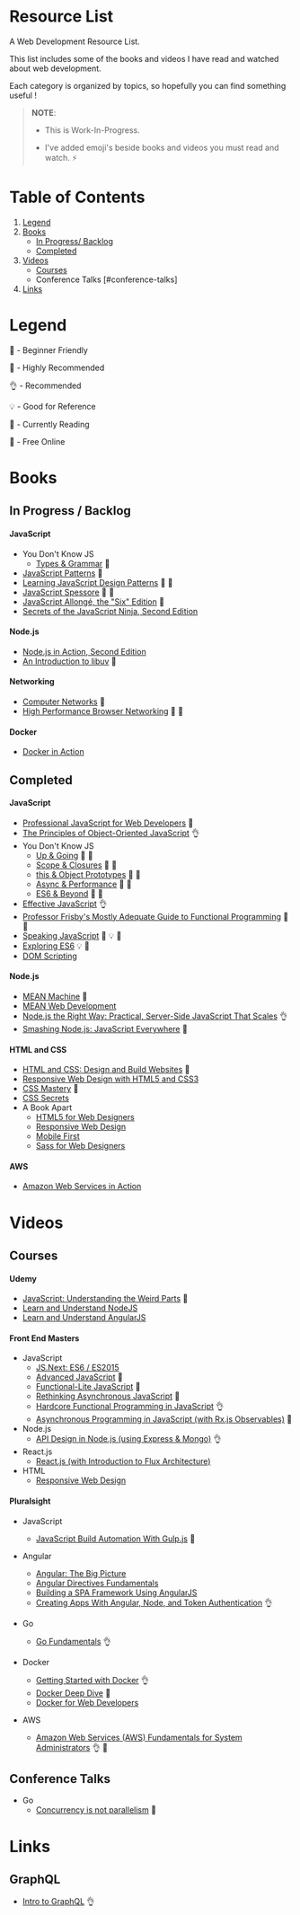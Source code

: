 # Resource List

A Web Development Resource List.

This list includes some of the books and videos I have read and watched about web development.

Each category is organized by topics, so hopefully you can find something useful !

> **NOTE**:
>
> - This is Work-In-Progress.
>
> - I've added emoji's beside books and videos you must read and watch. :zap:

# Table of Contents

1. [Legend](#legend)
2. [Books](#books)
    - [In Progress/ Backlog](#in-progress--backlog)
    - [Completed](#completed)
3. [Videos](#videos)
    - [Courses](#courses)
    - Conference Talks [#conference-talks]
4. [Links](#links)

# Legend

:baby:    - Beginner Friendly

:star2:   - Highly Recommended

:ok_hand: - Recommended

:bulb:    - Good for Reference

:book:    - Currently Reading

:gift_heart: - Free Online

# Books

## In Progress / Backlog

#### JavaScript

- You Don't Know JS
    - [Types & Grammar](https://github.com/getify/You-Dont-Know-JS/blob/master/types%20&%20grammar/README.md#you-dont-know-js-types--grammar) :gift_heart:
- [JavaScript Patterns](http://shop.oreilly.com/product/9780596806767.do) :book:
- [Learning JavaScript Design Patterns](https://addyosmani.com/resources/essentialjsdesignpatterns/book/) :book: :gift_heart:
- [JavaScript Spessore](https://leanpub.com/javascript-spessore/read) :book: :gift_heart:
- [JavaScript Allongé, the "Six" Edition](https://leanpub.com/javascriptallongesix/read) :gift_heart:
- [Secrets of the JavaScript Ninja, Second Edition
](https://www.manning.com/books/secrets-of-the-javascript-ninja-second-edition)

#### Node.js

- [Node.js in Action, Second Edition](https://www.manning.com/books/node-js-in-action-second-edition)
- [An Introduction to libuv](http://nikhilm.github.io/uvbook/) :gift_heart:

#### Networking

- [Computer Networks](https://www.amazon.com/gp/product/0132126958/ref=pd_sbs_14_t_0?ie=UTF8&psc=1&refRID=2ACGY9DSPYH05BAB0JD5) :book:
- [High Performance Browser Networking](https://hpbn.co/) :book: :gift_heart:

#### Docker

- [Docker in Action](https://www.manning.com/books/docker-in-action)

## Completed

#### JavaScript

- [Professional JavaScript for Web Developers](https://www.amazon.com/Professional-JavaScript-Developers-Nicholas-Zakas/dp/1118026691) :baby:
- [The Principles of Object-Oriented JavaScript](http://shop.oreilly.com/product/9781593275402.do) :ok_hand:
- You Don't Know JS
    - [Up & Going](https://github.com/getify/You-Dont-Know-JS/blob/master/up%20&%20going/README.md#you-dont-know-js-up--going) :star2: :gift_heart:
    - [Scope & Closures](https://github.com/getify/You-Dont-Know-JS/blob/master/scope%20&%20closures/README.md#you-dont-know-js-scope--closures) :star2: :gift_heart:
    - [this & Object Prototypes](https://github.com/getify/You-Dont-Know-JS/blob/master/this%20&%20object%20prototypes/README.md#you-dont-know-js-this--object-prototypes) :star2: :gift_heart:
    - [Async & Performance](https://github.com/getify/You-Dont-Know-JS/blob/master/async%20&%20performance/README.md#you-dont-know-js-async--performance) :star2: :gift_heart:
    - [ES6 & Beyond](https://github.com/getify/You-Dont-Know-JS/blob/master/es6%20&%20beyond/README.md#you-dont-know-js-es6--beyond) :star2: :gift_heart:
- [Effective JavaScript](https://www.amazon.com/Effective-JavaScript-Specific-Software-Development/dp/0321812182) :ok_hand:
- [Professor Frisby's Mostly Adequate Guide to Functional Programming](https://github.com/MostlyAdequate/mostly-adequate-guide) :star2: :gift_heart:
- [Speaking JavaScript](http://speakingjs.com/es5/) :baby: :bulb: :gift_heart:
- [Exploring ES6](http://exploringjs.com/es6/) :bulb: :gift_heart:
- [DOM Scripting](https://www.amazon.com/DOM-Scripting-Design-JavaScript-Document/dp/1430233893)

#### Node.js

- [MEAN Machine](https://leanpub.com/mean-machine) :baby:
- [MEAN Web Development](https://www.packtpub.com/web-development/mean-web-development)
- [Node.js the Right Way: Practical, Server-Side JavaScript That Scales](https://www.amazon.com/Node-js-Right-Way-Server-Side-JavaScript/dp/1937785734) :ok_hand:
- [Smashing Node.js: JavaScript Everywhere](https://www.amazon.com/Smashing-Node-js-JavaScript-Guillermo-Rauch/dp/1119962595) :star2:

#### HTML and CSS

- [HTML and CSS: Design and Build Websites](https://www.amazon.com/HTML-CSS-Design-Build-Websites/dp/1118008189) :baby:
- [Responsive Web Design with HTML5 and CSS3
](https://www.packtpub.com/web-development/responsive-web-design-html5-and-css3)
- [CSS Mastery](https://www.amazon.com/CSS-Mastery-Advanced-Standards-Solutions/dp/1430223979) :baby:
- [CSS Secrets](http://shop.oreilly.com/product/0636920031123.do)
- A Book Apart
    - [HTML5 for Web Designers](https://abookapart.com/products/html5-for-web-designers)
    - [Responsive Web Design](https://abookapart.com/products/responsive-web-design)
    - [Mobile First](https://abookapart.com/products/mobile-first)
    - [Sass for Web Designers](https://abookapart.com/products/sass-for-web-designers)

#### AWS

- [Amazon Web Services in Action](https://www.manning.com/books/amazon-web-services-in-action)

# Videos

## Courses

#### Udemy

- [JavaScript: Understanding the Weird Parts](https://www.udemy.com/understand-javascript/) :star2:
- [Learn and Understand NodeJS
](https://www.udemy.com/understand-nodejs/)
- [Learn and Understand AngularJS
](https://www.udemy.com/learn-angularjs/)

#### Front End Masters

- JavaScript
    - [JS.Next: ES6 / ES2015](https://frontendmasters.com/courses/jsnext-es6/)
    - [Advanced JavaScript](https://frontendmasters.com/courses/advanced-javascript/) :star2:
    - [Functional-Lite JavaScript](https://frontendmasters.com/courses/functional-js-lite/) :star2:
    - [Rethinking Asynchronous JavaScript](https://frontendmasters.com/courses/rethinking-async-js/) :star2:
    - [Hardcore Functional Programming in JavaScript](https://frontendmasters.com/courses/functional-javascript/) :ok_hand:
    - [Asynchronous Programming in JavaScript (with Rx.js Observables)](https://frontendmasters.com/courses/asynchronous-javascript/) :star2:
- Node.js
    - [API Design in Node.js (using Express & Mongo)](https://frontendmasters.com/courses/api-design-nodejs/) :ok_hand:
- React.js
    - [React.js (with Introduction to Flux Architecture)](https://frontendmasters.com/courses/react/)
- HTML
    - [Responsive Web Design](https://frontendmasters.com/courses/responsive-web-design/)

#### Pluralsight

- JavaScript
    - [JavaScript Build Automation With Gulp.js](https://www.pluralsight.com/courses/javascript-build-automation-gulpjs) :star2:
- Angular
    - [Angular: The Big Picture](https://www.pluralsight.com/courses/angular-big-picture)
    - [Angular Directives Fundamentals](https://www.pluralsight.com/courses/angularjs-directive-fundamentals)
    - [Building a SPA Framework Using AngularJS](https://www.pluralsight.com/courses/building-spa-framework-angularjs)
    - [Creating Apps With Angular, Node, and Token Authentication](https://www.pluralsight.com/courses/creating-apps-angular-node-token-authentication) :ok_hand:
- Go
    - [Go Fundamentals](https://www.pluralsight.com/courses/go-fundamentals) :ok_hand:
- Docker
    - [Getting Started with Docker](https://www.pluralsight.com/courses/docker-getting-started) :ok_hand:
    - [Docker Deep Dive](https://www.pluralsight.com/courses/docker-deep-dive) :star2:
    - [Docker for Web Developers](https://www.pluralsight.com/courses/docker-web-development)

- AWS
    - [Amazon Web Services (AWS) Fundamentals for System Administrators](https://www.pluralsight.com/courses/aws-system-admin-fundamentals) :ok_hand: :gift_heart:

## Conference Talks

- Go
    - [Concurrency is not parallelism](https://blog.golang.org/concurrency-is-not-parallelism) :star2:


# Links

## GraphQL

- [Intro to GraphQL](https://dev-blog.apollodata.com/the-basics-of-graphql-in-5-links-9e1dc4cac055#.esph02x1f) :ok_hand:

